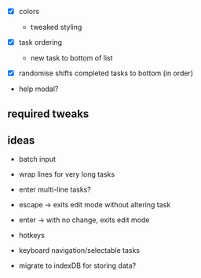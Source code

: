- [x] colors
    - tweaked styling

- [x] task ordering
    - new task to bottom of list

- [x] randomise shifts completed tasks to bottom (in order)

- help modal?


## required tweaks

## ideas

- batch input
- wrap lines for very long tasks
- enter multi-line tasks?

- escape -> exits edit mode without altering task
- enter -> with no change, exits edit mode

- hotkeys
- keyboard navigation/selectable tasks

- migrate to indexDB for storing data?